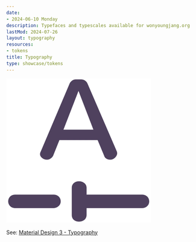 ```yaml
---
date:
- 2024-06-10 Monday
description: Typefaces and typescales available for wonyoungjang.org
lastMod: 2024-07-26
layout: typography
resources:
- tokens
title: Typography
type: showcase/tokens
---
```

![tokens-typography.webp](/assets/tokens-typography_1722025324948_0.webp)

See: [Material Design 3 - Typography](https://m3.material.io/styles/typography/overview)
